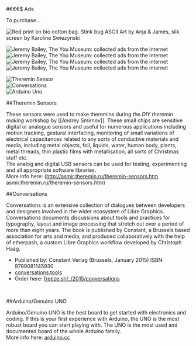 #€$€$€$ Ads

To purchase...

![Red print on bio cotton bag. Stink bug ASCII Art by Anja & James, silk screen by Karoline Swiezynski](Bag-printdocu.png)<br>


![Jeremy Bailey, The You Museum: collected ads from the internet](JB1.png) <br>
![Jeremy Bailey, The You Museum: collected ads from the internet](JB2.png)<br>
![Jeremy Bailey, The You Museum: collected ads from the internet](JB5.png)<br>
![Jeremy Bailey, The You Museum: collected ads from the internet](JB4.png)<br>
  
![Theremin Sensor](Tsensor041.jpg)<br>
![Conversations](Conversations_constant.jpg)<br>
![Arduino Uno](arduino_uno_components.jpg)<br>

##Theremin Sensors<br>  
 
These sensors were used to make theremins during the *DIY theremin making* workshop by [[Andrey Smirnov]]. These small chips are sensitive digital or analogue sensors and useful for numerous applications including motion tracking, gestural interfacing, monitoring of small variations of electrical capacitances related to any sorts of conductive materials and media, including metal objects, foil, liquids, water, human body, plants, metal threads, thin plastic films with metallisation, all sorts of Christmas stuff etc.<br> 
The analog and digital USB sensors can be used for testing, experimenting and all appropriate software libraries. <br> 
More info here: (http://asmir.theremin.ru/theremin-sensors.htm asmir.theremin.ru/theremin-sensors.htm)
<br> 

##Conversations<br> 

Conversations is an extensive collection of dialogues between developers and designers involved in the wider ecosystem of Libre Graphics.<br> 
Conversations documents discussions about tools and practices for typography, layout and image processing that stretch out over a period of more than eight years. The book is published by Constant, a Brussels based association for arts and media, and produced collaboratively with the help of etherpash, a custom Libre Graphics workflow developed by Christoph Haag.

* Published by: Constant Verlag (Brussels, January 2015) ISBN: 9789081145930 
* [conversations.tools](http://conversations.tools/)
* Order here: [freeze.sh/_/2015/conversations](http://freeze.sh/_/2015/conversations/)

<br> 

##Arduino/Genuino UNO<br> 

Arduino/Genuino UNO is the best board to get started with electronics and coding. If this is your first experience with Arduino, the UNO is the most robust board you can start playing with. The UNO is the most used and documented board of the whole Arduino family.<br> 
More info here: [arduino.cc](https://www.arduino.cc/en/Main/ArduinoBoardUno)
